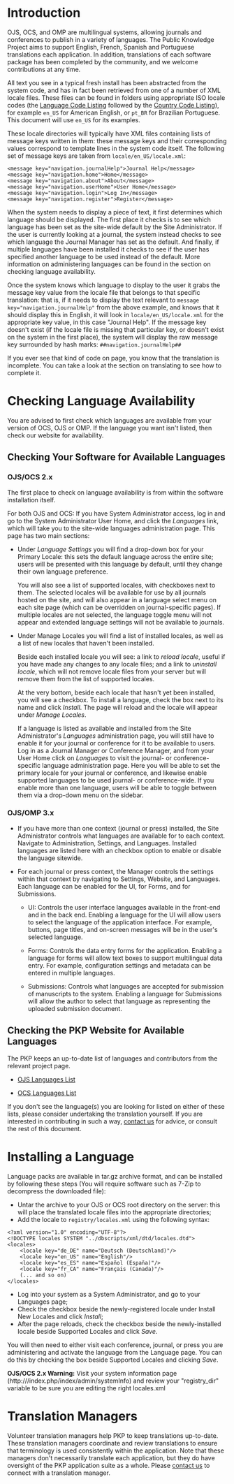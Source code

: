 Introduction
============

OJS, OCS, and OMP are multilingual systems, allowing journals and conferences to publish in a variety of languages. The Public Knowledge Project aims to support English, French, Spanish and Portuguese translations each application. In addition, translations of each software package has been completed by the community, and we welcome contributions at any time.

All text you see in a typical fresh install has been abstracted from the system code, and has in fact been retrieved from one of a number of XML locale files. These files can be found in folders using appropriate ISO locale codes (the [Language Code Listing](http://www.loc.gov/standards/iso639-2/php/code_list.php) followed by the [Country Code Listing](http://www.iso.org/iso/country_codes/iso_3166_code_lists/english_country_names_and_code_elements.htm)), for example `en_US` for American English, or `pt_BR` for Brazilian Portuguese. This document will use `en_US` for its examples.

These locale directories will typically have XML files containing lists of message keys written in them: these message keys and their corresponding values correspond to template lines in the system code itself. The following set of message keys are taken from `locale/en_US/locale.xml`:

```
<message key="navigation.journalHelp">Journal Help</message>
<message key="navigation.home">Home</message>
<message key="navigation.about">About</message>
<message key="navigation.userHome">User Home</message>
<message key="navigation.login">Log In</message>
<message key="navigation.register">Register</message>
```

When the system needs to display a piece of text, it first determines
which language should be displayed. The first place it checks is to see
which language has been set as the site-wide default by the Site
Administrator. If the user is currently looking at a journal, the system
instead checks to see which language the Journal Manager has set as the
default. And finally, if multiple languages have been installed it
checks to see if the user has specified another language to be used
instead of the default. More information on administering languages can
be found in the section on checking language availability.

Once the system knows which language to display to the user it grabs the
message key value from the locale file that belongs to that specific
translation: that is, if it needs to display the text relevant to
`message key="navigation.journalHelp"` from the above example, and knows
that it should display this in English, it will look in
`locale/en_US/locale.xml` for the appropriate key value, in this case
"Journal Help". If the message key doesn't exist (if the locale file is
missing that particular key, or doesn't exist on the system in the first
place), the system will display the raw message key surrounded by hash
marks: `##navigation.journalHelp##`

If you ever see that kind of code on page, you know that
the translation is incomplete. You can take a look at the section on
translating to see how to complete it.

Checking Language Availability
==============================

You are advised to first check which languages are available from your
version of OCS, OJS or OMP. If the language you want isn't listed, then check
our website for availability.

Checking Your Software for Available Languages
----------------------------------------------

### OJS/OCS 2.x

The first place to check on language availability is from within the
software installation itself.

For both OJS and OCS: If you have System Administrator access, log in
and go to the System Administrator User Home, and click the
<em>Languages</em> link, which will take you to the site-wide languages
administration page. This page has two main sections:

-   Under <em>Language Settings</em> you will find a drop-down box for
    your Primary Locale: this sets the default language across the
    entire site; users will be presented with this language by default,
    until they change their own language preference.
    
    You will also see a list of supported locales, with checkboxes next
    to them. The selected locales will be available for use by all
    journals hosted on the site, and will also appear in a language
    select menu on each site page (which can be overridden on
    journal-specific pages). If multiple locales are not selected, the
    language toggle menu will not appear and extended language settings
    will not be available to journals.
-   Under Manage Locales you will find a list of installed locales, as
    well as a list of new locales that haven't been installed.
    
    Beside each installed locale you will see: a link to <em>reload
    locale</em>, useful if you have made any changes to any locale
    files; and a link to <em>uninstall locale</em>, which will not
    remove locale files from your server but will remove them from the
    list of supported locales.
    
    At the very bottom, beside each locale that hasn't yet been
    installed, you will see a checkbox. To install a language, check the
    box next to its name and click <em>Install</em>. The page will
    reload and the locale will appear under <em>Manage Locales</em>.
    
    If a language is listed as available and installed from the Site
    Administrator's <em>Languages</em> administration page, you will
    still have to enable it for your journal or conference for it to be
    available to users. Log in as a Journal Manager or Conference
    Manager, and from your User Home click on <em>Languages</em> to
    visit the journal- or conference-specific language administration
    page. Here you will be able to set the primary locale for your
    journal or conference, and likewise enable supported languages to be
    used journal- or conference-wide. If you enable more than one
    language, users will be able to toggle between them via a drop-down
    menu on the sidebar.

### OJS/OMP 3.x

-   If you have more than one context (journal or press) installed, the
    Site Administrator controls what languages are available for to each
    context.  Navigate to Administration, Settings, and Languages.  Installed
    languages are listed here with an checkbox option to enable or disable
    the language sitewide.
    
-   For each journal or press context, the Manager controls the settings within
    that context by navigating to Settings, Website, and Languages.  Each language
    can be enabled for the UI, for Forms, and for Submissions.
    
    -    UI: Controls the user interface languages available in the front-end and in
         the back end.  Enabling a language for the UI will allow users to select the
         language of the application interface.  For example, buttons, page titles,
         and on-screen messages will be in the user's selected language.
         
    -    Forms: Controls the data entry forms for the application.  Enabling a language
         for forms will allow text boxes to support multilingual data entry.  For
         example, configuration settings and metadata can be entered in multiple
         languages.
         
    -    Submissions: Controls what languages are accepted for submission of manuscripts
         to the system.  Enabling a language for Submissions will allow the author to 
         select that language as representing the uploaded submission document.
         

Checking the PKP Website for Available Languages
------------------------------------------------

The PKP keeps an up-to-date list of languages and contributors from the
relevant project page.

-   [OJS Languages List](http://pkp.sfu.ca/ojs-languages)

-   [OCS Languages List](http://pkp.sfu.ca/ocs-languages)

If you don't see the language(s) you are looking for listed on either of
these lists, please consider undertaking the translation yourself. If
you are interested in contributing in such a way, [contact
us](http://pkp.sfu.ca/contact) for advice, or consult the rest of this
document.

Installing a Language
=====================

Language packs are available in tar.gz archive format, and can be
installed by following these steps (You will require software such as
7-Zip to decompress the downloaded file):

-   Untar the archive to your OJS or OCS root directory on the server:
    this will place the translated locale files into the appropriate
    directories;
-   Add the locale to `registry/locales.xml` using the following syntax:

```
<?xml version="1.0" encoding="UTF-8"?>
<!DOCTYPE locales SYSTEM "../dbscripts/xml/dtd/locales.dtd">
<locales>
    <locale key="de_DE" name="Deutsch (Deutschland)"/>
    <locale key="en_US" name="English"/>
    <locale key="es_ES" name="Español (España)"/>
    <locale key="fr_CA" name="Français (Canada)"/>
    (... and so on)
</locales>
```

-   Log into your system as a System Administrator, and go to your
    Languages page;
-   Check the checkbox beside the newly-registered locale under Install
    New Locales and click <em>Install</em>;
-   After the page reloads, check the checkbox beside the
    newly-installed locale beside Supported Locales and click
    <em>Save</em>.

You will then need to either visit each conference, journal, or 
press you are administering and activate the language from the
Language page. You can do this by checking the box beside
Supported Locales and clicking <em>Save</em>.

**OJS/OCS 2.x Warning:** Visit your system information page
(http://<your-site>/index.php/index/admin/systemInfo) and review your
"registry\_dir" variable to be sure you are editing the right
locales.xml


Translation Managers
====================

Volunteer translation managers help PKP to keep translations up-to-date.
These translation managers coordinate and review translations to ensure
that terminology is used consistently within the application.  Note that
these managers don't necessarily translate each application, but they do
have oversight of the PKP application suite as a whole.  Please [contact
us](http://pkp.sfu.ca/contact) to connect with a translation manager.
